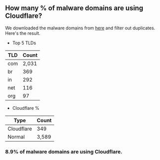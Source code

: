 ## How many % of malware domains are using Cloudflare?


We downloaded the malware domains from [here](https://urlhaus.abuse.ch) and filter out duplicates.
Here's the result.


[//]: # (start replacement)


- Top 5 TLDs

| TLD | Count |
| --- | --- |
| com | 2,031 |
| br | 369 |
| in | 292 |
| net | 116 |
| org | 97 |


- Cloudflare %

| Type | Count |
| --- | --- |
| Cloudflare | 349 |
| Normal | 3,589 |


### 8.9% of malware domains are using Cloudflare.